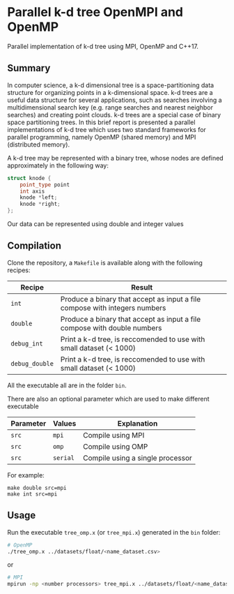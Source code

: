 # Parallel k-d tree OpenMPI and OpenMP

Parallel implementation of k-d tree using MPI, OpenMP and C++17.

## Summary

In computer science, a k-d dimensional tree is a space-partitioning data structure for
organizing points in a k-dimensional space. k-d trees are a useful data structure for several
applications, such as searches involving a multidimensional search key (e.g. range searches
and nearest neighbor searches) and creating point clouds. k-d trees are a special case of
binary space partitioning trees. In this brief report is presented a parallel implementations
of k-d tree which uses two standard frameworks for parallel programming, namely OpenMP
(shared memory) and MPI (distributed memory).

A k-d tree may be represented with a binary tree, whose nodes are defined approximately in the following way:

```cpp
struct knode {
    point_type point
    int axis
    knode *left;
    knode *right;
};
```

Our data can be represented using double and integer values

## Compilation

Clone the repository, a `Makefile` is available along with the following recipes:

| Recipe         | Result                                                                                                                                                              |
| ---------------| ------------------------------------------------------------------------------------------------------------------------------------------------------------------- |
| `int`          | Produce a binary that accept as input a file compose with integers numbers                                                                                          |
| `double`       | Produce a binary that accept as input a file compose with double numbers                                                                                            |
| `debug_int`    | Print a k-d tree, is reccomended to use with small dataset (< 1000)                                                                                                 |
| `debug_double` | Print a k-d tree, is reccomended to use with small dataset (< 1000)                                                                                                 |

All the executable all are in the folder `bin`.

There are also an optional parameter which are used to make different executable

| Parameter | Values   | Explanation
|-----------|----------|----------------------------------|
| `src`     | `mpi`    | Compile using MPI                |
| `src`     | `omp`    | Compile using OMP                |
| `src`     | `serial` | Compile using a single processor |

For example:
```
make double src=mpi 
make int src=mpi 
```

## Usage

Run the executable `tree_omp.x` (or `tree_mpi.x`) generated in the `bin` folder:

```bash
# OpenMP
./tree_omp.x ../datasets/float/<name_dataset.csv>
```

or

```bash
# MPI
mpirun -np <number processors> tree_mpi.x ../datasets/float/<name_dataset.csv>
```
